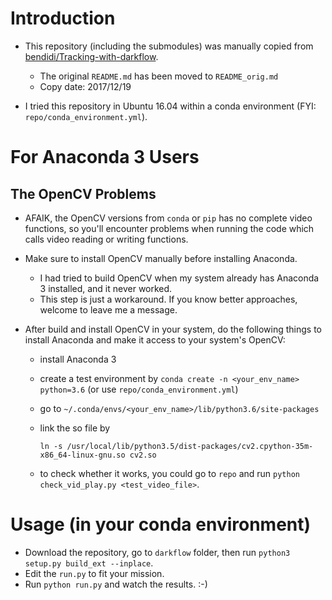 # Introduction

* This repository (including the submodules) was manually copied from [bendidi/Tracking-with-darkflow](https://github.com/bendidi/Tracking-with-darkflow).
  * The original `README.md` has been moved to `README_orig.md`
  * Copy date: 2017/12/19

* I tried this repository in Ubuntu 16.04 within a conda environment (FYI: `repo/conda_environment.yml`).

# For Anaconda 3 Users

## The OpenCV Problems

* AFAIK, the OpenCV versions from `conda` or `pip` has no complete video functions, so you'll encounter problems when running the code which calls video reading or writing functions.

* Make sure to install OpenCV manually before installing Anaconda.
  * I had tried to build OpenCV when my system already has Anaconda 3 installed, and it never worked.
  * This step is just a workaround. If you know better approaches, welcome to leave me a message.

* After build and install OpenCV in your system, do the following things to install Anaconda and make it access to your system's OpenCV:
  * install Anaconda 3
  * create a test environment by `conda create -n <your_env_name> python=3.6` (or use `repo/conda_environment.yml`)
  * go to `~/.conda/envs/<your_env_name>/lib/python3.6/site-packages`
  * link the so file by

    `ln -s /usr/local/lib/python3.5/dist-packages/cv2.cpython-35m-x86_64-linux-gnu.so cv2.so`

  * to check whether it works, you could go to `repo` and run `python check_vid_play.py <test_video_file>`.

# Usage (in your conda environment)
* Download the repository, go to `darkflow` folder, then run `python3 setup.py build_ext --inplace`.
* Edit the `run.py` to fit your mission.
* Run `python run.py` and watch the results. :-)
